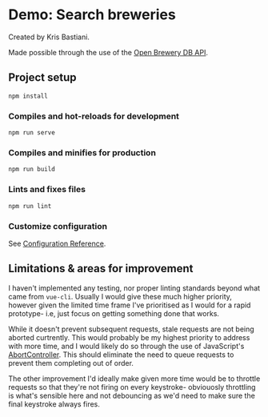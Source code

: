 # Demo: Search breweries

Created by Kris Bastiani.

Made possible through the use of the [Open Brewery DB API](https://www.openbrewerydb.org/).

## Project setup
```
npm install
```

### Compiles and hot-reloads for development
```
npm run serve
```

### Compiles and minifies for production
```
npm run build
```

### Lints and fixes files
```
npm run lint
```

### Customize configuration
See [Configuration Reference](https://cli.vuejs.org/config/).

## Limitations & areas for improvement

I haven't implemented any testing, nor proper linting standards beyond what came from `vue-cli`. Usually I would give these much higher priority, however given the limited time frame I've prioritised as I would for a rapid prototype- i.e, just focus on getting something done that works.

While it doesn't prevent subsequent requests, stale requests are not being aborted curtrently. This would probably be my highest priority to address with more time, and I would likely do so through the use of JavaScript's [AbortController](https://developer.mozilla.org/en-US/docs/Web/API/AbortController). This should eliminate the need to queue requests to prevent them completing out of order.

The other improvement I'd ideally make given more time would be to throttle requests so that they're not firing on every keystroke- obviouosly throttling is what's sensible here and not debouncing as we'd need to make sure the final keystroke always fires.
